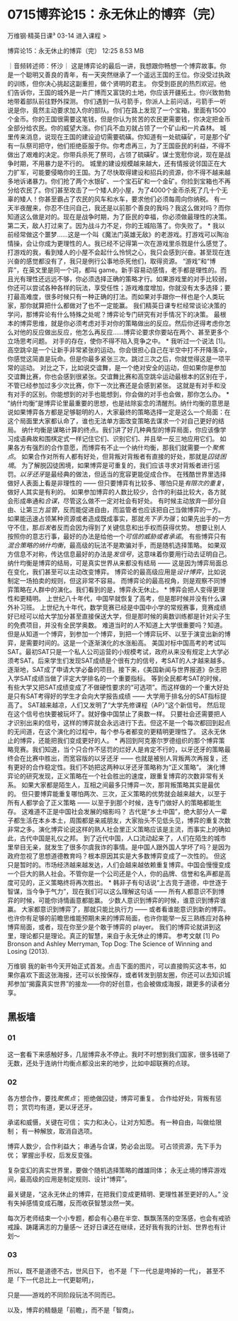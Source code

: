 # 0715博弈论15：永无休止的博弈（完）


万维钢·精英日课³
03-14
进入课程 >

博弈论15：永无休止的博弈（完）
12:25 8.53 MB

｜音频转述师：怀沙｜
这是博弈论的最后一讲，我想跟你畅想一个博弈故事。你是一个聪明又善良的青年，有一天突然继承了一个遥远王国的王位。你没受过执政的训练，但你决心挑起这副重担，做个贤明的君主。
你受到臣民的热烈欢迎。他们告诉你，王国的城外是一片广博而又富饶的土地，你应该开疆拓土。你兴致勃勃地带着部队前往野外探测。
你们遇到一队弓箭手，你派人上前问话，弓箭手一听说是你，竟然主动要求加入你的部队。你们在路上发现了一个宝箱，里面有1500个金币。你的王国很需要这笔钱，但是你认为贫苦的农民更需要钱，你决定把金币全部分给农民。你的威望大涨。你们兵不血刃就占领了一个矿山和一片森林。
城里传来消息，说现在王国的建设迫切需要硫磺。你知道有一处硫磺矿，可是那个矿有一队祭司把守，他们拒绝臣服于你。你考虑再三，为了王国臣民的利益，不得不做出了艰难的决定。你带兵杀死了祭司，占领了硫磺矿。谋士宽慰你说，现在是战争时期，不用暴力是不行的。
城里的建设规模越来越大，还有情报说邻国正在大力扩军，可能要侵略你的王国。为了尽快取得建设和招兵的资源，你不得不越来越多地诉诸暴力。你们抢了两个水银矿、一个宝石矿和一个金矿。你捡到宝箱也不再分给农民了。你们甚至攻击了一个矮人的小屋，为了4000个金币杀死了几十个无辜的矮人！你甚至霸占了农民的风车和水车，要求他们必须每周向你纳税。
有一天半夜醒来，你忍不住问自己，我还是以前那个善良的我吗？我这么做对吗？而你知道这么做是对的。现在是战争时期，为了臣民的幸福，你必须做最理性的决策。
第二天，敌人打过来了。因为战斗力不足，你的王城陷落了。你失败了。
*
我以前经常做这个噩梦……这是一个叫《魔法门英雄无敌》的老游戏。打游戏可以陶冶情操，会让你成为更理性的人。我已经不记得第一次在游戏里杀戮是什么感觉了。打游戏的我，看到矮人的小屋不会起什么怜悯之心，我只会感到兴奋。甚至现在连兴奋的感觉都没有了，我只是例行公事地杀死他们，取得资源。
“游戏”和“博弈”，在英文里是同一个词，都叫 game。新手容易动感情，老手都是理性的。而且光有理性还远远不够，你必须选择正确的策略才行。如果游戏里的对手比较弱，你还可以尝试各种各样的玩法，享受任性；游戏难度增加，你就没有太多选择；要打最高难度，很多时候只有一种正确的打法。而如果对手跟你一样也是个人类玩家，那你就算把什么都做对了也不一定能赢。
我们精英日课专栏经常谈论决策的学问，那博弈论有什么特殊之处呢？博弈论专门研究有对手情况下的决策。
最根本的博弈思维，就是你必须考虑对手对你的策略做出的反应。然后你还得考虑你怎么对他的反应做出反应，他怎么再反应……博弈论要求你要站在两个、甚至更多个立场思考问题。
对手的存在，使你不得不陷入竞争之中。
*
我听过一个说法 [1]。高空跳伞是一个让新手非常紧张的运动。你会很担心自己在半空中打不开降落伞，你感觉这简直是玩命。但是你最多紧张三次。跳过三次之后，你就觉得这是一项平常的运动。
对比之下，比如说交谊舞，是一个绝对安全的运动，但如果你是参加交谊舞比赛，你也会感到很紧张。交谊舞比赛和高空跳伞运动最根本的区别在于，不管已经参加过多少次比赛，你下一次比赛还是会感到紧张。
这就是有对手和没有对手的区别。你能想到的对手也能想到，你会做的对手也会做，那你怎么办。
*
“纳什均衡”是博弈论里最重要的思想，也是祛除妄念的清醒剂。纳什均衡的意思是说如果博弈各方都是足够聪明的人，大家最终的策略选择一定是这么一个局面：在这个局面里大家都认命了，谁也无法单方面改变策略去谋求一个对自己更好的结局。
纳什均衡是谋略计算的终点。我们讲了好几种典型的博弈局面，你应该像学习成语典故和围棋定式一样记住它们、识别它们、并且举一反三地应用它们。
如果各方有强烈的合作意愿，而博弈有不止一个纳什均衡，那我们就需要一个*聚焦点*。
如果合作对所有人都有好处，但背叛对背叛者有直接的好处，那就是*囚徒困境*。
为了解脱囚徒困境，如果博弈是可重复的，我们应该寻求对背叛者进行惩罚。*以牙还牙*是最经典的做法，但适当的宽容更能促成合作。
在残酷世界里选择做好人表面上看是非理性的 —— 但只要博弈有比较多、哪怕只是*有限次的重复*，做好人其实是有利的。
如果参加博弈的人数比较少，合作的利益比较大，各方就会形成串通和*合谋*，尽管这么做不一定对社会有好处。
有时候主动放弃一部分自由、让第三方*监管*，反而能促进自由，而监管者也应该把自己当做博弈的一方。
如果能迅速占领某种资源或者造成既成事实，那就*先下手为强*；如果先出手的一方守不住，那*后发*者反而会因为得到了关键信息和出手权而获得优势。
想要让别人按照你的意志行事，最好的办法是给他一个*可信的威胁或者承诺*。
有些博弈只有*混合策略的纳什均衡*，最高级的玩法不是欺骗对手，而是随机选择策略。
如果双方信息不对称，传达信息最好的办法是*发信号*，这意味着你要用行动去证明自己。
纳什均衡是博弈的结局，可是真实世界从来都没有结局 —— 这是因为博弈局面总在变化，我们甚至可以主动改变博弈。
博弈论的最高级应用是*设计博弈*，比如说制定一场拍卖的规则，但这非常不容易。
而博弈论的最高视角，则是观察不同博弈策略在人群中的演化。我们看到的是，博弈永无休止。
*
博弈会把人变得更理性和更精明。
上世纪八十年代，中国早就恢复了高考，但是那时候并没有什么课外补习班。
上世纪九十年代，数学竞赛已经是中国中小学的常规赛事，竞赛成绩好已经可以给大学加分甚至直接保送大学，但是那时候的奥数训练都是针对尖子生的免费项目，并没有全民学奥数。
难道当时的人不知道上大学很重要吗？知道。但是从知道一个博弈，到参加一个博弈，到把一个博弈玩坏、以至于演变出新的博弈，是需要时间的。这是一个逐渐演化的水涨船高。
美国对标中国高考的考试叫SAT。最初SAT只是一个私人公司运营的小规模考试，政府从来没有规定上大学必须考SAT。后来学生们发现SAT成绩是个很有力的信号，考SAT的人才越来越多。
逐渐地，SAT成了申请大学必备的项目。接下来，《美国新闻与世界报道》杂志把入学SAT成绩当做了评定大学排名的一个重要指标。
等到全民都考SAT的时候，有些大学又把SAT成绩变成了不做硬性要求的“可选项”。而这样做的一个重大好处是只有SAT考得好的学生才会向大学报告成绩 —— 大学用于排名分的SAT指标提高了。
SAT越来越凉，人们又发明了“大学先修课程（AP）”这个新信号。
然后现在这个信号也快要被玩坏了。就好像中国禁止了奥数一样。
只要社会还需要把人才识别出来的信号，这样的博弈就会永远进行下去。但这不是一个每次都回到起点的无间道，在这个演化的过程中，每个参与者都变的更精明更理性了。
这永无休止的博弈，还能把我们变成更好的人。
*
再回到阿克塞尔罗德组织的那个博弈策略竞赛。我们知道，当个只合作不惩罚的烂好人是肯定不行的，以牙还牙的策略最终会在比赛中胜出，而宽容版的以牙还牙 —— 也就是被别人背叛两次再报复，还有更好的合作稳定性。我们不妨把这两种以牙还牙策略称为“正义策略”。
演化博弈论的研究发现，正义策略在一个社会胜出的速度，跟重复博弈的次数非常有关系。
如果大家都是陌生人，互相之间最多只博弈一次，那背叛策略其实是最优的。
但只要博弈能重复哪怕两次、三次，正义策略的优势就会越来越大，以至于所有人都学会了正义策略 —— 以至于到那个时候，连专门做好人的策略都能生存。
这难道不正是中国社会发展的缩影吗？
古代是“乡土中国”，绝大部分人一辈子都生活在本乡本土，周围都是亲戚朋友，大家抬头不见低头见，博弈的重复次数非常之多。演化博弈论说这样的熟人社会里正义策略应该是主流，而事实上的确如此，古代中国是礼仪之邦。
到了近代中国，人口流动起来了，人们在陌生的城市里举目无亲，就发生了很多尔虞我诈的事情。是中国人跟外国人学坏了吗？是因为政府忽视了思想道德教育吗？根本原因其实是大多数博弈变成了一次性的。
但这只是暂时的。市场经济越来越发达，人们会越来越依赖重复博弈。中国会慢慢变成一个巨大的熟人社会。不管你是一个公司还是个人，你的品牌、信誉和名声都是高度可见的，正义策略终将再次胜出。
*
韩非子有句话说“上古竞于道德，中世逐于智谋，当今争于气力”，现在我们可以这么理解这句话 ——
所有人都意识不到博弈的时候，可能你诗情画意都能赢。
少数人意识到博弈的时候，谁意识到博弈谁赢。
大家都意识到博弈了，那就只能比执行力 —— 或者看谁能意识到新的博弈。
也许你有足够的前瞻思维能预期未来的博弈局面，也许你能举一反三熟练应对各种博弈局面，或者，现在你至少是个敢于博弈的 player。
我们的博弈论就讲到这里，理论都只是理论。真正的智慧，来自于永无休止的博弈。
参考文献
[1] Po Bronson and Ashley Merryman, Top Dog: The Science of Winning and Losing (2013). 

万维钢
我的新书今天开始正式首发。点击下面的图片，可以直接购买这本书，如果你喜欢下面这张海报，还可以长按保存，或者转发到朋友圈，你还可以去知识城邦参加“揭露真实世界”的接龙——你的好创意，也会被做成海报，跟更多的读者分享。

## 黑板墙

### 01

这一套看下来感触好多，几层博弈永不停止。我时不时想到我们国家，很多钱砸了无数，还处于连纳什均衡点都没出来的地步，比如中超联赛的点球。

### 02

各方想合作，要找*聚焦点*；
拒绝做囚徒，博弈可重复。
合作给好处，背叛有惩罚；
赏罚均有道，更以牙还牙。

承诺和威慑，关键在可信；
实力和决心，让对方知悉。
有一种自由，叫做给限制；
有一种解放，取消自选项。

博弈人数少，合作利益大；
串通与合谋，势必会出现。
可占领资源，先下手为优；
掌握出手权，后发反变强。

复杂变幻的真实世界里，要做个随机选择策略的雌雄同体；
永无止境的博弈游戏间，最高级的应用是制定规则、设计“博弈”。

最关键是，“这永无休止的博弈，在把我们变成更精明、更理性甚至更好的人。”
没有失掉感情变成石雕，反而收获智慧淡然一笑。

每次万老师结束一个小专题，都会有心悬在半空、飘飘荡荡的空荡感，也会有戒骄戒躁、踌躇满志的力量感～
还好日课还在继续，还好我有我的计划、世界也有计划～

### 03

所以，既不是道德不古，世风日下，
也不是「下一代总是垮掉的一代」，
甚至不是「下一代总比上一代更聪明」，

只是——游戏的不同阶段玩法不同而已。

以及，博弈的精髓是「前瞻」，而不是「智商」。

